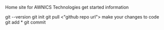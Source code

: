 Home site for AWNICS Technologies
get started information

git --version
git init
git pull <"github repo url">
make your changes to code
git add *
git commit